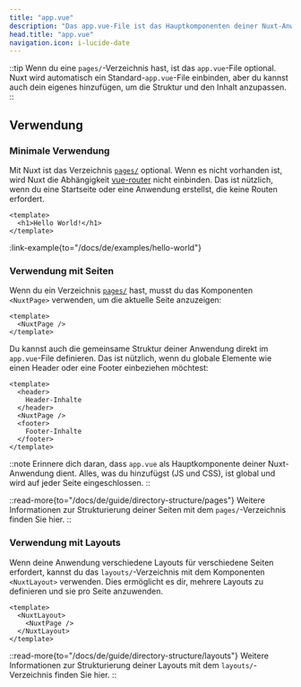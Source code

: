 ```yaml
---
title: "app.vue"
description: "Das app.vue-File ist das Hauptkomponenten deiner Nuxt-Anwendung."
head.title: "app.vue"
navigation.icon: i-lucide-date
---
```


::tip
Wenn du eine `pages/`-Verzeichnis hast, ist das `app.vue`-File optional. Nuxt wird automatisch ein Standard-`app.vue`-File einbinden, aber du kannst auch dein eigenes hinzufügen, um die Struktur und den Inhalt anzupassen.
::

## Verwendung

### Minimale Verwendung

Mit Nuxt ist das Verzeichnis [`pages/`](/docs/de/guide/directory-structure/pages) optional. Wenn es nicht vorhanden ist, wird Nuxt die Abhängigkeit [vue-router](https://router.vuejs.org) nicht einbinden. Das ist nützlich, wenn du eine Startseite oder eine Anwendung erstellst, die keine Routen erfordert.

```vue [app.vue]
<template>
  <h1>Hello World!</h1>
</template>
```

:link-example{to="/docs/de/examples/hello-world"}

### Verwendung mit Seiten

Wenn du ein Verzeichnis [`pages/`](/docs/de/guide/directory-structure/pages) hast, musst du das Komponenten `<NuxtPage>` verwenden, um die aktuelle Seite anzuzeigen:

```vue [app.vue]
<template>
  <NuxtPage />
</template>
```

Du kannst auch die gemeinsame Struktur deiner Anwendung direkt im `app.vue`-File definieren. Das ist nützlich, wenn du globale Elemente wie einen Header oder eine Footer einbeziehen möchtest:

```vue [app.vue]
<template>
  <header>
    Header-Inhalte
  </header>
  <NuxtPage />
  <footer>
    Footer-Inhalte
  </footer>
</template>
```

::note
Erinnere dich daran, dass `app.vue` als Hauptkomponente deiner Nuxt-Anwendung dient. Alles, was du hinzufügst (JS und CSS), ist global und wird auf jeder Seite eingeschlossen.
::

::read-more{to="/docs/de/guide/directory-structure/pages"}
Weitere Informationen zur Strukturierung deiner Seiten mit dem `pages/`-Verzeichnis finden Sie hier.
::

### Verwendung mit Layouts

Wenn deine Anwendung verschiedene Layouts für verschiedene Seiten erfordert, kannst du das `layouts/`-Verzeichnis mit dem Komponenten `<NuxtLayout>` verwenden. Dies ermöglicht es dir, mehrere Layouts zu definieren und sie pro Seite anzuwenden.

```vue [app.vue]
<template>
  <NuxtLayout>
    <NuxtPage />
  </NuxtLayout>
</template>
```

::read-more{to="/docs/de/guide/directory-structure/layouts"}
Weitere Informationen zur Strukturierung deiner Layouts mit dem `layouts/`-Verzeichnis finden Sie hier.
::